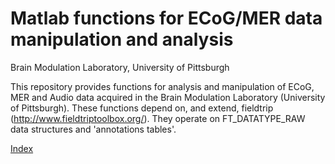 Matlab functions for ECoG/MER data manipulation and analysis
============================================================
Brain Modulation Laboratory, University of Pittsburgh

This repository provides functions for analysis and manipulation of ECoG, MER
and Audio data acquired in the Brain Modulation Laboratory (University of Pittsburgh).
These functions depend on, and extend, fieldtrip (http://www.fieldtriptoolbox.org/).
They operate on FT_DATATYPE_RAW data structures and 'annotations tables'.

[Index](http://htmlpreview.github.io/?https://github.com/Brain-Modulation-Lab/bml/blob/master/doc/index.html)

